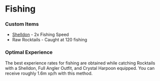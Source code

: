 # Fishing

### Custom Items

* [Shelldon](https://bso-wiki.oldschool.gg/custom-items/pets) - 2x Fishing Speed
* Raw Rocktails - Caught at 120 fishing

### Optimal Experience

The best experience rates for fishing are obtained while catching Rocktails with a Shelldon, Full Angler Outfit, and Crystal Harpoon equipped. You can receive roughly 1.6m xp/h with this method.

